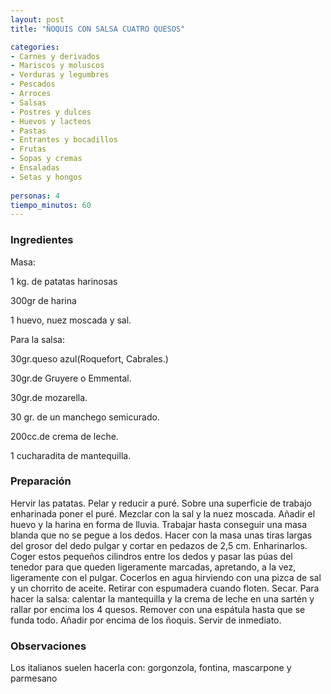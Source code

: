 ```yaml
---
layout: post
title: "ÑOQUIS CON SALSA CUATRO QUESOS"

categories:
- Carnes y derivados
- Mariscos y moluscos
- Verduras y legumbres
- Pescados
- Arroces
- Salsas
- Postres y dulces
- Huevos y lacteos
- Pastas
- Entrantes y bocadillos
- Frutas
- Sopas y cremas
- Ensaladas
- Setas y hongos
 
personas: 4 
tiempo_minutos: 60 
---
```

<h3>Ingredientes</h3>
Masa:

1 kg. de patatas harinosas

300gr de harina

1 huevo, nuez moscada y sal.

Para la salsa:

30gr.queso azul(Roquefort, Cabrales.)

30gr.de Gruyere o Emmental.

30gr.de mozarella.

30 gr. de un manchego semicurado.

200cc.de crema de leche.

1 cucharadita de mantequilla.

<h3>Preparación</h3>
Hervir las patatas. Pelar y reducir a puré. Sobre una superficie de trabajo enharinada poner el puré. Mezclar con la sal y la nuez moscada. Añadir el huevo y la harina en forma de lluvia. Trabajar hasta conseguir una masa blanda que no se pegue a los dedos. Hacer con la masa unas tiras largas del grosor del dedo pulgar y cortar en pedazos de 2,5 cm. Enharinarlos. Coger estos pequeños cilindros entre los dedos y pasar las púas del tenedor para que queden ligeramente marcadas, apretando, a la vez, ligeramente con el pulgar. Cocerlos en agua hirviendo con una pizca de sal y un chorrito de aceite. Retirar con espumadera cuando floten. Secar. Para hacer la salsa: calentar la mantequilla y la crema de leche en una sartén y rallar por encima los 4 quesos. Remover con una espátula hasta que se funda todo. Añadir por encima de los ñoquis. Servir de inmediato.

<h3>Observaciones</h3>
Los italianos suelen hacerla con: gorgonzola, fontina, mascarpone y parmesano

